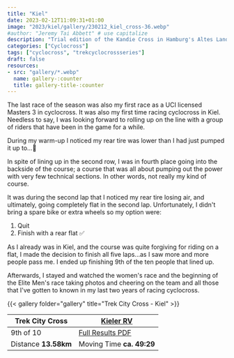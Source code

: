 ```yaml
---
title: "Kiel"
date: 2023-02-12T11:09:31+01:00
image: "2023/kiel/gallery/230212_kiel_cross-36.webp"
#author: "Jeremy Tai Abbett" # use capitalize
description: "Trial edition of the Kandie Cross in Hamburg's Altes Land"
categories: ["Cyclocross"]
tags: ["cyclocross", "trekcyclocrossseries"]
draft: false
resources: 
- src: "gallery/*.webp"
  name: gallery-:counter
  title: gallery-title-:counter
---
```



The last race of the season was also my first race as a UCI licensed Masters 3 in cyclocross. It was also my first time racing cyclocross in Kiel. Needless to say, I was looking forward to rolling up on the line with a group of riders that have been in the game for a while.

During my warm-up I noticed my rear tire was lower than I had just pumped it up to...🤔

In spite of lining up in the second row, I was in fourth place going into the backside of the course; a course that was all about pumping out the power with very few technical sections. In other words, not really my kind of course.

It was during the second lap that I noticed my rear tire losing air, and ultimately, going completely flat in the second lap. Unfortunately, I didn't bring a spare bike or extra wheels so my option were:

1. Quit
2. Finish with a rear flat ✅

As I already was in Kiel, and the course was quite forgiving for riding on a flat, I made the decision to finish all five laps...as I saw more and more people pass me. I ended up finishing 9th of the ten people that lined up.

Afterwards, I stayed and watched the women's race and the beginning of the Elite Men's race taking photos and cheering on the team and all those that I've gotten to known in my last two years of racing cyclocross.

{{< gallery folder="gallery" title="Trek City Cross - Kiel" >}}

| Trek City Cross | [Kieler RV](https://www.kieler-rv.de) |
| ----------- | ----------- |
| 9th of 10 | [Full Results PDF](Ergebnis_TrekCityCrossKiel_230212.pdf) |
| Distance **13.58km** | Moving Time **ca. 49:29** |